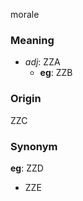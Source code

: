 morale
### Meaning
+ _adj_: ZZA
    + __eg__: ZZB

### Origin

ZZC

### Synonym

__eg__: ZZD

+ ZZE


